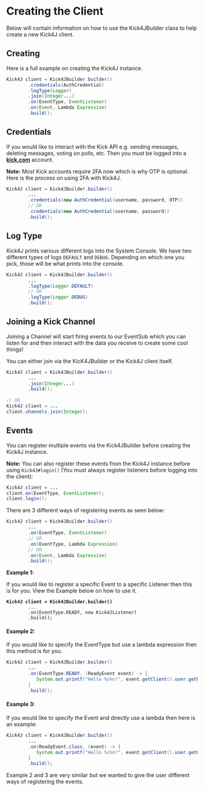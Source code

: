# Creating the Client

Below will contain information on how to use the Kick4JBuilder class to help create a new Kick4J client.

## Creating

Here is a full example on creating the Kick4J instance.

```java
Kick4J client = Kick4JBuilder.builder()
        .credentials(AuthCredential)
        .logType(Logger)
        .join(Integer...)
        .on(EventType, EventListener)
        .on(Event, Lambda Expression)
        .build();
```

## Credentials

If you would like to interact with the Kick API e.g. sending messages, deleting messages, voting on polls, etc. Then you must be logged into a [**kick.com**](https://kick.com/) account.

**Note:** Most Kick accounts require 2FA now which is why OTP is optional. Here is the process on using 2FA with Kick4J.

```java
Kick4J client = Kick4JBuilder.builder()
        ...
        .credentials(new AuthCredential(username, password, OTP))
        // OR
        .credentials(new AuthCredential(username, password))
        .build();
```

## Log Type

Kick4J prints various different logs into the System Console. We have two different types of logs `DEFAULT` and `DEBUG`. Depending on which one you pick, those will be what prints into the console.

```java
Kick4J client = Kick4JBuilder.builder()
        ...
        .logType(Logger.DEFAULT)
        // OR
        .logType(Logger.DEBUG)
        .build();
```

## Joining a Kick Channel

Joining a Channel will start firing events to our EventSub which you can listen for and then interact with the data you receive to create some cool things!

You can either join via the KicK4JBuilder or the Kick4J client itself.

```java
Kick4J client = Kick4JBuilder.builder()
        ...
        .join(Integer...)
        .build();
        
// OR
Kick4J client = ...
client.channels.join(Integer);
```

## Events

You can register multiple events via the Kick4JBuilder before creating the Kick4J instance.

**Note:** You can also register these events from the Kick4J instance before using `Kick4J#login()` (You must always register listeners before logging into the client):

```java
Kick4J client = ...
client.on(EventType, EventListener);
client.login();
```

There are 3 different ways of registering events as seen below:

```java
Kick4J client = Kick4JBuilder.builder()
        ...
        .on(EventType, EventListener)
        // OR
        .on(EventType, Lambda Expression)
        // OR
        .on(Event, Lambda Expression)
        .build();
```

**Example 1:**&#x20;

If you would like to register a specific Event to a specific Listener then this is for you. View the Example below on how to use it.

<pre class="language-java"><code class="lang-java"><strong>Kick4J client = Kick4JBuilder.builder()
</strong>        ...
        .on(EventType.READY, new Kick4JListener)
        .build();
</code></pre>

#### **Example 2:**&#x20;

If you would like to specify the EventType but use a lambda expression then this method is for you.

```java
Kick4J client = Kick4JBuilder.builder()
        ...
        .on(EventType.READY, (ReadyEvent event) -> {
           System.out.printf("Hello %s%n!", event.getClient().user.getUsername())
        }
        .build();
```

#### **Example 3:**&#x20;

If you would like to specify the Event and directly use a lambda then here is an example:

```java
Kick4J client = Kick4JBuilder.builder()
        ...
        .on(ReadyEvent.class, (event) -> {
           System.out.printf("Hello %s%n!", event.getClient().user.getUsername())
        }
        .build();
```

Example 2 and 3 are very similar but we wanted to give the user different ways of registering the events.
